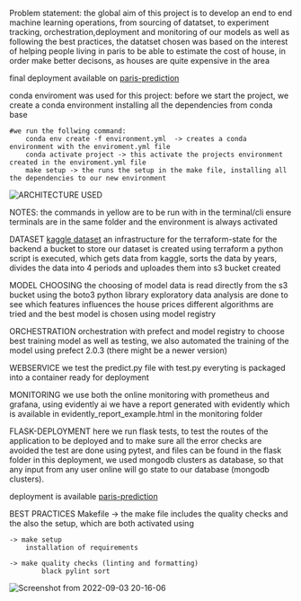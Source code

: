 Problem statement:
the global aim of this project is to develop an end to end machine learning operations, from sourcing of datatset, to experiment tracking, orchestration,deployment and monitoring of our models as well as following the best practices, the datatset chosen was based on the interest of helping people living in paris to be able to estimate the cost of house, in order make better decisons, as houses are quite expensive in the area 



final deployment available  on   [paris-prediction](https://paris-housing-prediction.herokuapp.com/)

conda enviroment was used for this project:
before we start the project, we create a conda environment installing all the dependencies 
	from conda base
	
	#we run the follwing command: 
		conda env create -f environment.yml  -> creates a conda environment with the enviroment.yml file
		conda activate project -> this activate the projects environment created in the enviroment.yml file
		make setup -> the runs the setup in the make file, installing all the dependencies to our new environment


![ARCHITECTURE USED](https://user-images.githubusercontent.com/74934494/189665087-8aeee35f-161d-43ad-af69-52a6929fab7d.png)




NOTES:
	the commands in yellow are to be run with in the terminal/cli 
	ensure terminals are in the same folder and the environment is always activated
	 


DATASET  [kaggle dataset](https://www.kaggle.com/datasets/mssmartypants/paris-housing-price-prediction)
an infrastructure for the terraform-state for the backend 
a bucket to store our dataset is created using terraform
a python script is executed, which gets data from kaggle, sorts the data by years, divides the data into 4 periods and uploades them into s3 bucket created



MODEL CHOOSING
the choosing of model 
data is read directly from the s3 bucket using the boto3 python library 
exploratory data analysis are done to see which features  influences the house prices 
different algorithms are tried and the best model is chosen using model registry


ORCHESTRATION
orchestration with prefect and model registry to choose best training model as well as testing, 
we also automated the training of the model using prefect 2.0.3 (there might be a newer version)

WEBSERVICE
we test the predict.py file with test.py 
everyting is packaged into a container ready for deployment 


MONITORING
we use both the online monitoring with prometheus and grafana, using evidently ai 
we have a report generated with evidently which is available in evidently_report_example.html in the monitoring folder

FLASK-DEPLOYMENT
 here we run flask tests, to test the routes of the application to be deployed and to make sure all the error checks are avoided 
 the test are done using pytest, and files can be found in the flask folder in this deployment, we used mongodb clusters as database, so that any input from any user online will go state to our database (mongodb clusters).
 
 deployment is available  [paris-prediction](https://paris-housing-prediction.herokuapp.com/)



BEST PRACTICES
Makefile -> the make file includes the quality checks and the also the setup, which are both activated using 
	
	-> make setup 
		installation of requirements

	-> make quality checks (linting and formatting)
			black pylint sort 

![Screenshot from 2022-09-03 20-16-06](https://user-images.githubusercontent.com/74934494/188283333-90387c7c-d782-4cd1-81d2-32d93ebe4120.png)


